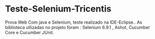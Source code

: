 # Teste-Selenium-Tricentis

Prova Web Com java e Selenium, teste realizado na IDE-Eclipse..
As biblioteca utlizadas no projeto foram :
Selenium 6.9.1 , Ashot, Cucumber Core e Cucumber JUnit.
